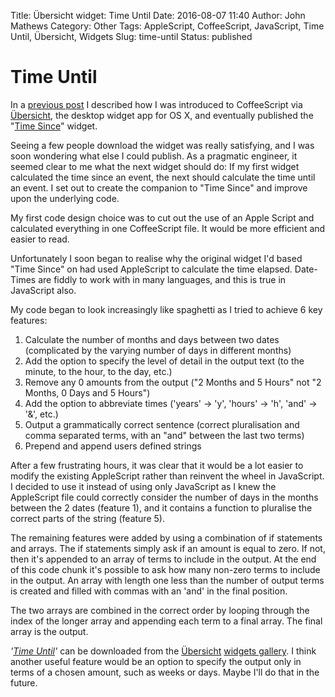 Title: Übersicht widget: Time Until
Date: 2016-08-07 11:40
Author: John Mathews
Category: Other
Tags: AppleScript, CoffeeScript, JavaScript, Time Until, Übersicht, Widgets
Slug: time-until
Status: published

# Time Until

In a [previous post]({filename}time-since.md) I described how I was introduced to CoffeeScript via [Übersicht](http://tracesof.net/uebersicht/), the desktop widget app for OS X, and eventually published the "[Time Since](http://tracesof.net/uebersicht-widgets/#time_since)" widget.

Seeing a few people download the widget was really satisfying, and I was soon wondering what else I could publish. As a pragmatic engineer, it seemed clear to me what the next widget should do: If my first widget calculated the time since an event, the next should calculate the time until an event. I set out to create the companion to "Time Since" and
improve upon the underlying code.

My first code design choice was to cut out the use of an Apple Script and calculated everything in one CoffeeScript file. It would be more efficient and easier to read.

Unfortunately I soon began to realise why the original widget I'd based "Time Since" on had used AppleScript to calculate the time elapsed. Date-Times are fiddly to work with in many languages, and this is true in JavaScript also.

My code began to look increasingly like spaghetti as I tried to achieve 6 key features:

1.  Calculate the number of months and days between two dates
    (complicated by the varying number of days in different months)
2.  Add the option to specify the level of detail in the output text (to
    the minute, to the hour, to the day, etc.)
3.  Remove any 0 amounts from the output ("2 Months and 5 Hours" not "2
    Months, 0 Days and 5 Hours")
4.  Add the option to abbreviate times ('years' → 'y', 'hours' → 'h',
    'and' → '&', etc.)
5.  Output a grammatically correct sentence (correct pluralisation and
    comma separated terms, with an "and" between the last two terms)
6.  Prepend and append users defined strings

After a few frustrating hours, it was clear that it would be a lot easier to modify the existing AppleScript rather than reinvent the wheel in JavaScript. I decided to use it instead of using only JavaScript as I knew the AppleScript file could correctly consider the number of days in
the months between the 2 dates (feature 1), and it contains a function to pluralise the correct parts of the string (feature 5).

The remaining features were added by using a combination of if statements and arrays. The if statements simply ask if an amount is equal to zero. If not, then it's appended to an array of terms to include in the output. At the end of this code chunk it's possible to ask how many non-zero terms to include in the output. An array with length one less than the number of output terms is created and filled with commas with an 'and' in the final position.

The two arrays are combined in the correct order by looping through the index of the longer array and appending each term to a final array. The final array is the output.

*'[Time Until](http://tracesof.net/uebersicht-widgets/#time_until)'* can be downloaded from the [Übersicht](http://tracesof.net/uebersicht/) [widgets gallery](http://tracesof.net/uebersicht-widgets/). I think another useful feature would be an option to specify the output only in terms of a chosen amount, such as weeks or days. Maybe I'll do that in the future.
